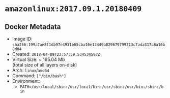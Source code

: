# `amazonlinux:2017.09.1.20180409`

## Docker Metadata

- Image ID: `sha256:199a7ae8f1db97e4931b65cba16e13449b029679799313c7ada317a8a16b8d04`
- Created: `2018-04-09T23:57:59.534534593Z`
- Virtual Size: ~ 165.04 Mb  
  (total size of all layers on-disk)
- Arch: `linux`/`amd64`
- Command: `["/bin/bash"]`
- Environment:
  - `PATH=/usr/local/sbin:/usr/local/bin:/usr/sbin:/usr/bin:/sbin:/bin`
